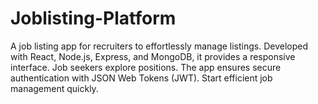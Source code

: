 # Joblisting-Platform
 A job listing app for recruiters to effortlessly manage listings. Developed with React, Node.js, Express, and MongoDB, it provides a responsive interface. Job seekers explore positions. The app ensures secure authentication with JSON Web Tokens (JWT). Start efficient job management quickly.
